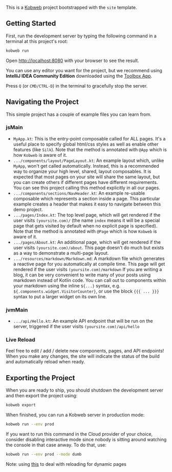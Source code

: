 This is a [Kobweb](https://github.com/varabyte/kobweb) project bootstrapped with the `site` template.

## Getting Started

First, run the development server by typing the following command in a terminal at this project's root:

```bash
kobweb run
```

Open [http://localhost:8080](http://localhost:8080) with your browser to see the result.

You can use any editor you want for the project, but we recommend using **IntelliJ IDEA Community Edition** downloaded
using the [Toolbox App](https://www.jetbrains.com/toolbox-app/).

Press `Q` (or `CMD/CTRL-D`) in the terminal to gracefully stop the server.

## Navigating the Project

This simple project has a couple of example files you can learn from.

### jsMain

* `MyApp.kt`: This is the entry-point composable called for ALL pages. It's a useful place to specify global html/css
  styles as well as enable other features (like `Silk`). Note that the method is annotated with `@App` which is how
  `Kobweb` is aware of it.
* `.../components/layout/PageLayout.kt`: An example layout which, unlike `MyApp`, won't get called automatically.
  Instead, this is a recommended way to organize your high level, shared, layout composables. It is expected that most
  pages on your site will share the same layout, but you can create others if different pages have different
  requirements. You can see this project calling this method explicitly in all our pages.
* `.../components/sections/NavHeader.kt`: An example re-usable composable which represents a section inside a page. This
  particular example creates a header that makes it easy to navigate between this demo project.
* `.../pages/Index.kt`: The top level page, which will get rendered if the user visits `(yoursite.com)/` (the name
  `index` means it will be a special page that gets visited by default when no explicit page is specified). Note that
  the method is annotated with `@Page` which is how `Kobweb` is aware of it.
* `.../pages/About.kt`: An additional page, which will get rendered if the user visits `(yoursite.com)/about`. This page
  doesn't do much but exists as a way to demonstrate a multi-page layout.
* `.../resources/markdown/Markdown.md`: A markdown file which generates a reactive page for you automatically at compile
  time. This page will get rendered if the user visits `(yoursite.com)/markdown` If you are writing a blog, it can be
  very convenient to write many of your posts using markdown instead of Kotlin code. You can call out to components
  within your markdown using the inline `${...}` syntax, e.g. `${.components.widget.VisitorCounter}`, or use the
  block `{{{ ... }}}` syntax to put a larger widget on its own line.

### jvmMain

* `.../api/Hello.kt`: An example API endpoint that will be run on the server, triggered if the user visits
  `(yoursite.com)/api/hello`

### Live Reload

Feel free to edit / add / delete new components, pages, and API endpoints! When you make any changes, the site will
indicate the status of the build and automatically reload when ready.

## Exporting the Project

When you are ready to ship, you should shutdown the development server and then export the project using:

```bash
kobweb export
```

When finished, you can run a Kobweb server in production mode:

```bash
kobweb run --env prod
```

If you want to run this command in the Cloud provider of your choice, consider disabling interactive mode since nobody
is sitting around watching the console in that case anway. To do that, use:

```bash
kobweb run --env prod --mode dumb
```

Note: using [this](http://localhost:8080) to deal with reloading for dynamic pages
